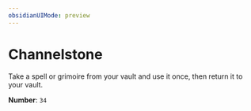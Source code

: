 ```yaml
---
obsidianUIMode: preview
---
```

# Channelstone

Take a spell or grimoire from your vault and use it once, then return it to your vault.

**Number**: `34`